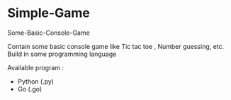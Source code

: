 # Simple-Game
Some-Basic-Console-Game


Contain some basic console game like Tic tac toe , Number guessing, etc.
Build in some programming language

Available program : 
- Python (.py)
- Go (.go)
